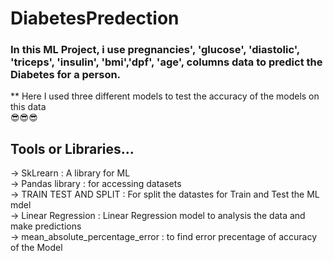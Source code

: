 # DiabetesPredection 
### In this ML Project, i use pregnancies', 'glucose', 'diastolic', 'triceps', 'insulin', 'bmi','dpf', 'age', columns data to predict the Diabetes for a person.<br>
** Here I used three different models to test the accuracy of the models on this data<br>
😎😎😎
## Tools or Libraries...
-> SkLrearn : A library for ML <br>
-> Pandas library : for accessing datasets <br>
-> TRAIN TEST AND SPLIT : For split the datastes for Train and Test the ML mdel <br>
-> Linear Regression : Linear Regression model to analysis the data and make predictions <br>
-> mean_absolute_percentage_error : to find error precentage of accuracy of the Model <br>
